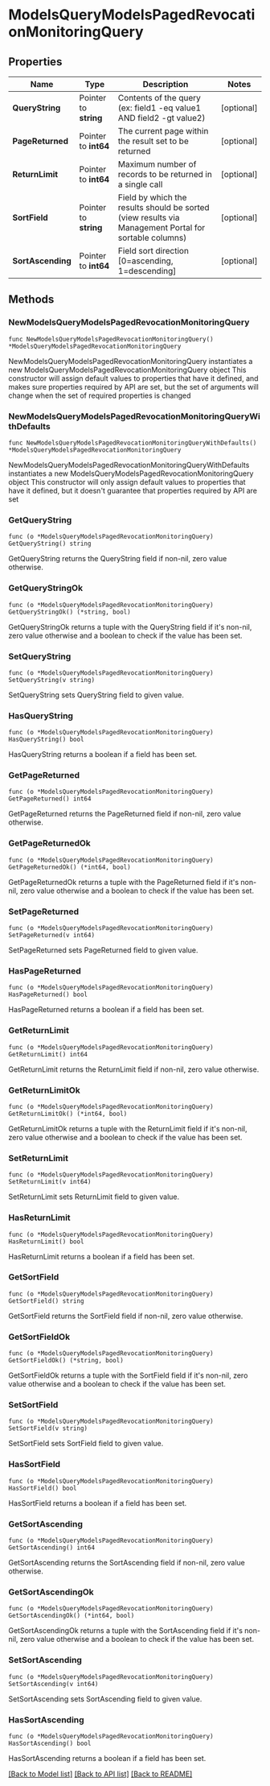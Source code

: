 # ModelsQueryModelsPagedRevocationMonitoringQuery

## Properties

Name | Type | Description | Notes
------------ | ------------- | ------------- | -------------
**QueryString** | Pointer to **string** | Contents of the query (ex: field1 -eq value1 AND field2 -gt value2) | [optional] 
**PageReturned** | Pointer to **int64** | The current page within the result set to be returned | [optional] 
**ReturnLimit** | Pointer to **int64** | Maximum number of records to be returned in a single call | [optional] 
**SortField** | Pointer to **string** | Field by which the results should be sorted (view results via Management Portal for sortable columns) | [optional] 
**SortAscending** | Pointer to **int64** | Field sort direction [0&#x3D;ascending, 1&#x3D;descending] | [optional] 

## Methods

### NewModelsQueryModelsPagedRevocationMonitoringQuery

`func NewModelsQueryModelsPagedRevocationMonitoringQuery() *ModelsQueryModelsPagedRevocationMonitoringQuery`

NewModelsQueryModelsPagedRevocationMonitoringQuery instantiates a new ModelsQueryModelsPagedRevocationMonitoringQuery object
This constructor will assign default values to properties that have it defined,
and makes sure properties required by API are set, but the set of arguments
will change when the set of required properties is changed

### NewModelsQueryModelsPagedRevocationMonitoringQueryWithDefaults

`func NewModelsQueryModelsPagedRevocationMonitoringQueryWithDefaults() *ModelsQueryModelsPagedRevocationMonitoringQuery`

NewModelsQueryModelsPagedRevocationMonitoringQueryWithDefaults instantiates a new ModelsQueryModelsPagedRevocationMonitoringQuery object
This constructor will only assign default values to properties that have it defined,
but it doesn't guarantee that properties required by API are set

### GetQueryString

`func (o *ModelsQueryModelsPagedRevocationMonitoringQuery) GetQueryString() string`

GetQueryString returns the QueryString field if non-nil, zero value otherwise.

### GetQueryStringOk

`func (o *ModelsQueryModelsPagedRevocationMonitoringQuery) GetQueryStringOk() (*string, bool)`

GetQueryStringOk returns a tuple with the QueryString field if it's non-nil, zero value otherwise
and a boolean to check if the value has been set.

### SetQueryString

`func (o *ModelsQueryModelsPagedRevocationMonitoringQuery) SetQueryString(v string)`

SetQueryString sets QueryString field to given value.

### HasQueryString

`func (o *ModelsQueryModelsPagedRevocationMonitoringQuery) HasQueryString() bool`

HasQueryString returns a boolean if a field has been set.

### GetPageReturned

`func (o *ModelsQueryModelsPagedRevocationMonitoringQuery) GetPageReturned() int64`

GetPageReturned returns the PageReturned field if non-nil, zero value otherwise.

### GetPageReturnedOk

`func (o *ModelsQueryModelsPagedRevocationMonitoringQuery) GetPageReturnedOk() (*int64, bool)`

GetPageReturnedOk returns a tuple with the PageReturned field if it's non-nil, zero value otherwise
and a boolean to check if the value has been set.

### SetPageReturned

`func (o *ModelsQueryModelsPagedRevocationMonitoringQuery) SetPageReturned(v int64)`

SetPageReturned sets PageReturned field to given value.

### HasPageReturned

`func (o *ModelsQueryModelsPagedRevocationMonitoringQuery) HasPageReturned() bool`

HasPageReturned returns a boolean if a field has been set.

### GetReturnLimit

`func (o *ModelsQueryModelsPagedRevocationMonitoringQuery) GetReturnLimit() int64`

GetReturnLimit returns the ReturnLimit field if non-nil, zero value otherwise.

### GetReturnLimitOk

`func (o *ModelsQueryModelsPagedRevocationMonitoringQuery) GetReturnLimitOk() (*int64, bool)`

GetReturnLimitOk returns a tuple with the ReturnLimit field if it's non-nil, zero value otherwise
and a boolean to check if the value has been set.

### SetReturnLimit

`func (o *ModelsQueryModelsPagedRevocationMonitoringQuery) SetReturnLimit(v int64)`

SetReturnLimit sets ReturnLimit field to given value.

### HasReturnLimit

`func (o *ModelsQueryModelsPagedRevocationMonitoringQuery) HasReturnLimit() bool`

HasReturnLimit returns a boolean if a field has been set.

### GetSortField

`func (o *ModelsQueryModelsPagedRevocationMonitoringQuery) GetSortField() string`

GetSortField returns the SortField field if non-nil, zero value otherwise.

### GetSortFieldOk

`func (o *ModelsQueryModelsPagedRevocationMonitoringQuery) GetSortFieldOk() (*string, bool)`

GetSortFieldOk returns a tuple with the SortField field if it's non-nil, zero value otherwise
and a boolean to check if the value has been set.

### SetSortField

`func (o *ModelsQueryModelsPagedRevocationMonitoringQuery) SetSortField(v string)`

SetSortField sets SortField field to given value.

### HasSortField

`func (o *ModelsQueryModelsPagedRevocationMonitoringQuery) HasSortField() bool`

HasSortField returns a boolean if a field has been set.

### GetSortAscending

`func (o *ModelsQueryModelsPagedRevocationMonitoringQuery) GetSortAscending() int64`

GetSortAscending returns the SortAscending field if non-nil, zero value otherwise.

### GetSortAscendingOk

`func (o *ModelsQueryModelsPagedRevocationMonitoringQuery) GetSortAscendingOk() (*int64, bool)`

GetSortAscendingOk returns a tuple with the SortAscending field if it's non-nil, zero value otherwise
and a boolean to check if the value has been set.

### SetSortAscending

`func (o *ModelsQueryModelsPagedRevocationMonitoringQuery) SetSortAscending(v int64)`

SetSortAscending sets SortAscending field to given value.

### HasSortAscending

`func (o *ModelsQueryModelsPagedRevocationMonitoringQuery) HasSortAscending() bool`

HasSortAscending returns a boolean if a field has been set.


[[Back to Model list]](../README.md#documentation-for-models) [[Back to API list]](../README.md#documentation-for-api-endpoints) [[Back to README]](../README.md)


